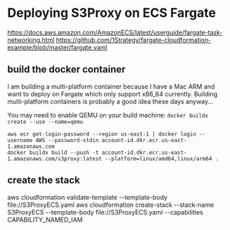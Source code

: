 # Deploying S3Proxy on ECS Fargate

https://docs.aws.amazon.com/AmazonECS/latest/userguide/fargate-task-networking.html
https://github.com/1Strategy/fargate-cloudformation-example/blob/master/fargate.yaml

## build the docker container
I am building a multi-platform container because I have a Mac ARM and want to deploy on Fargate which only
support x86_64 currently. Building multi-platform containers is probably a good idea these days anyway...

You may need to enable QEMU on your build machine: 
`docker buildx create --use --name=qemu`

```
aws ecr get-login-password --region us-east-1 | docker login --username AWS --password-stdin account-id.dkr.ecr.us-east-1.amazonaws.com
docker buildx build --push -t account-id.dkr.ecr.us-east-1.amazonaws.com/s3proxy:latest --platform=linux/amd64,linux/arm64 .
```

## create the stack
aws cloudformation validate-template --template-body file://S3ProxyECS.yaml
aws cloudformation create-stack --stack-name S3ProxyECS --template-body file://S3ProxyECS.yaml --capabilities CAPABILITY_NAMED_IAM
